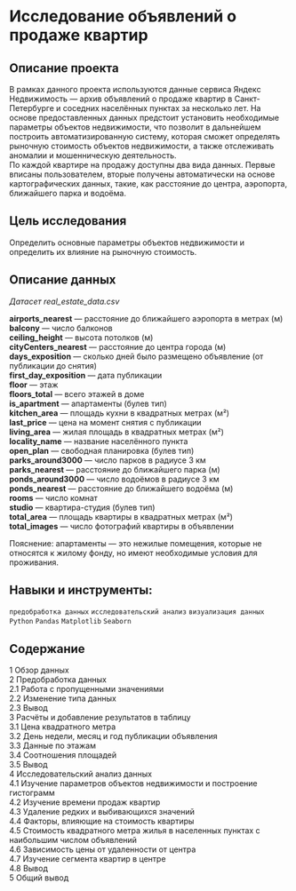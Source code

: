 # Исследование объявлений о продаже квартир

## Описание проекта

В рамках данного проекта используются данные сервиса Яндекc Недвижимость — архив объявлений о продаже квартир в Санкт-Петербурге и соседних населённых пунктах за несколько лет. На основе предоставленных данных предстоит установить необходимые параметры объектов недвижимости, что позволит в дальнейшем построить автоматизированную систему, которая сможет определять рыночную стоимость объектов недвижимости, а также отслеживать аномалии и мошенническую деятельность.  
По каждой квартире на продажу доступны два вида данных. Первые вписаны пользователем, вторые получены автоматически на основе картографических данных, такие, как расстояние до центра, аэропорта, ближайшего парка и водоёма. 

## Цель исследования

Определить основные параметры объектов недвижимости и определить их влияние на рыночную стоимость.

## Описание данных

*Датасет real_estate_data.csv*

**airports_nearest** — расстояние до ближайшего аэропорта в метрах (м)  
**balcony** — число балконов  
**ceiling_height** — высота потолков (м)  
**cityCenters_nearest** — расстояние до центра города (м)  
**days_exposition** — сколько дней было размещено объявление (от публикации до снятия)  
**first_day_exposition** — дата публикации  
**floor** — этаж  
**floors_total** — всего этажей в доме  
**is_apartment** — апартаменты (булев тип)  
**kitchen_area** — площадь кухни в квадратных метрах (м²)  
**last_price** — цена на момент снятия с публикации  
**living_area** — жилая площадь в квадратных метрах (м²)  
**locality_name** — название населённого пункта  
**open_plan** — свободная планировка (булев тип)  
**parks_around3000** — число парков в радиусе 3 км  
**parks_nearest** — расстояние до ближайшего парка (м)  
**ponds_around3000** — число водоёмов в радиусе 3 км  
**ponds_nearest** — расстояние до ближайшего водоёма (м)  
**rooms** — число комнат  
**studio** — квартира-студия (булев тип)  
**total_area** — площадь квартиры в квадратных метрах (м²)  
**total_images** — число фотографий квартиры в объявлении  

Пояснение: апартаменты — это нежилые помещения, которые не относятся к жилому фонду, но имеют необходимые условия для проживания.

## Навыки и инструменты:

`предобработка данных`
`исследовательский анализ` 
`визуализация данных`  
`Python`
`Pandas`
`Matplotlib`
`Seaborn` 

## Содержание

1 Обзор данных  
2 Предобработка данных  
2.1 Работа с пропущенными значениями  
2.2 Изменение типа данных  
2.3 Вывод  
3 Расчёты и добавление результатов в таблицу  
3.1 Цена квадратного метра  
3.2 День недели, месяц и год публикации объявления  
3.3 Данные по этажам  
3.4 Соотношения площадей  
3.5 Вывод  
4 Исследовательский анализ данных  
4.1 Изучение параметров объектов недвижимости и построение гистограмм  
4.2 Изучение времени продаж квартир  
4.3 Удаление редких и выбивающихся значений  
4.4 Факторы, влияющие на стоимость квартиры  
4.5 Стоимость квадратного метра жилья в населенных пунктах с наибольшим числом объявлений  
4.6 Зависимость цены от удаленности от центра  
4.7 Изучение сегмента квартир в центре  
4.8 Вывод  
5 Общий вывод
